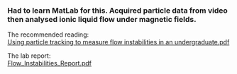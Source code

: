 ### Had to learn MatLab for this. Acquired particle data from video then analysed ionic liquid flow under magnetic fields.

The recommended reading:  
[Using particle tracking to measure flow instabilities in an undergraduate.pdf](https://github.com/LukeKilmartin/Advanced-Labs-II/files/11875488/Using.particle.tracking.to.measure.flow.instabilities.in.an.undergraduate.pdf)

The lab report:  
[Flow_Instabilities_Report.pdf](https://github.com/LukeKilmartin/Advanced-Labs-II/files/11875491/Flow_Instabilities_Report.pdf)
